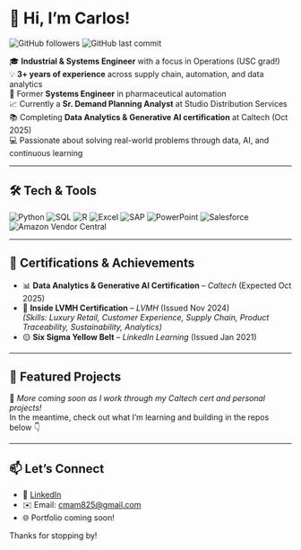 # 👋 Hi, I’m Carlos!

![GitHub followers](https://img.shields.io/github/followers/cmam05?style=social)
![GitHub last commit](https://img.shields.io/github/last-commit/cmam05/cmam05)

🎓 **Industrial & Systems Engineer** with a focus in Operations (USC grad!)  
💡 **3+ years of experience** across supply chain, automation, and data analytics  
🔬 Former **Systems Engineer** in pharmaceutical automation  
📈 Currently a **Sr. Demand Planning Analyst** at Studio Distribution Services  
📚 Completing **Data Analytics & Generative AI certification** at Caltech (Oct 2025)  
💻 Passionate about solving real-world problems through data, AI, and continuous learning

---

## 🛠️ Tech & Tools

![Python](https://img.shields.io/badge/-Python-3776AB?logo=python&logoColor=white)
![SQL](https://img.shields.io/badge/-SQL-4479A1?logo=MySQL&logoColor=white)
![R](https://img.shields.io/badge/-R-276DC3?logo=r&logoColor=white)
![Excel](https://img.shields.io/badge/-Excel-217346?logo=microsoft-excel&logoColor=white)
![SAP](https://img.shields.io/badge/-SAP-0FAAFF?logo=sap&logoColor=white)
![PowerPoint](https://img.shields.io/badge/-PowerPoint-B7472A?logo=microsoft-powerpoint&logoColor=white)
![Salesforce](https://img.shields.io/badge/-Salesforce-00A1E0?logo=salesforce&logoColor=white)
![Amazon Vendor Central](https://img.shields.io/badge/-Amazon%20Vendor%20Central-232F3E?logo=amazon&logoColor=white)

---

## 📜 Certifications & Achievements

- 📊 **Data Analytics & Generative AI Certification** – *Caltech* (Expected Oct 2025)
- 💎 **Inside LVMH Certification** – *LVMH* (Issued Nov 2024)  
  *(Skills: Luxury Retail, Customer Experience, Supply Chain, Product Traceability, Sustainability, Analytics)*
- 🟡 **Six Sigma Yellow Belt** – *LinkedIn Learning* (Issued Jan 2021)

---

## 📂 Featured Projects

🚧 _More coming soon as I work through my Caltech cert and personal projects!_  
In the meantime, check out what I’m learning and building in the repos below 👇

---

## 📫 Let’s Connect

- 💼 [LinkedIn](https://www.linkedin.com/in/cmam)  
- ✉️ Email: cmam825@gmail.com
- 🌐 Portfolio coming soon!

Thanks for stopping by!
